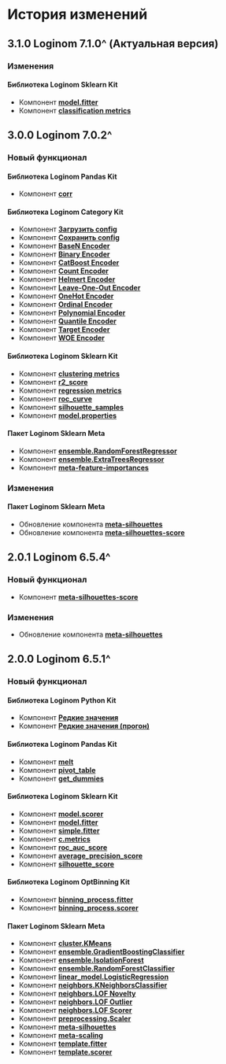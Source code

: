 # История изменений

## 3.1.0 Loginom 7.1.0^ (Актуальная версия)

### **Изменения**

#### Библиотека **Loginom Sklearn Kit**

* Компонент **[model.fitter](./docs/model-fitter.md)**
* Компонент **[classification metrics](./docs/classification-metrics.md)**

## 3.0.0 Loginom 7.0.2^

### **Новый функционал**

#### Библиотека **Loginom Pandas Kit**

* Компонент **[corr](./docs/corr.md)**

#### Библиотека **Loginom Category Kit**

* Компонент **[Загрузить config](./docs/load-config.md)**
* Компонент **[Сохранить config](./docs/save-config.md)**
* Компонент **[BaseN Encoder](./docs/basen-encoder.md)**
* Компонент **[Binary Encoder](./docs/binary-encoder.md)**
* Компонент **[CatBoost Encoder](./docs/catboost-encoder.md)**
* Компонент **[Count Encoder](./docs/count-encoder.md)**
* Компонент **[Helmert Encoder](./docs/helmert-encoder.md)**
* Компонент **[Leave-One-Out Encoder](./docs/leave-one-out-encoder.md)**
* Компонент **[OneHot Encoder](./docs/onehot-encoder.md)**
* Компонент **[Ordinal Encoder](./docs/ordinal-encoder.md)**
* Компонент **[Polynomial Encoder](./docs/polynomial-encoder.md)**
* Компонент **[Quantile Encoder](./docs/quantile-encoder.md)**
* Компонент **[Target Encoder](./docs/target-encoder.md)**
* Компонент **[WOE Encoder](./docs/woe-encoder.md)**

#### Библиотека **Loginom Sklearn Kit**

* Компонент **[clustering metrics](./docs/clustering-metrics.md)**
* Компонент **[r2_score](./docs/r2-score.md)**
* Компонент **[regression metrics](./docs/regression-metrics.md)**
* Компонент **[roc_curve](./docs/roc-curve.md)**
* Компонент **[silhouette_samples](./docs/silhouette-samples.md)**
* Компонент **[model.properties](./docs/model-properties.md)**

#### Пакет **Loginom Sklearn Meta**

* Компонент **[ensemble.RandomForestRegressor](./docs/ensemble-random-forest-regressor.md)**
* Компонент **[ensemble.ExtraTreesRegressor](./docs/ensemble-extra-trees-regressor.md)**
* Компонент **[meta-feature-importances](./docs/meta-feature-importances.md)**

### **Изменения**

#### Пакет **Loginom Sklearn Meta**

* Обновление компонента **[meta-silhouettes](./docs/meta-silhouettes.md)**
* Обновление компонента **[meta-silhouettes-score](./docs/meta-silhouettes-score.md)**

## 2.0.1 Loginom 6.5.4^

### **Новый функционал**

* Компонент **[meta-silhouettes-score](./docs/meta-silhouettes-score.md)**

### **Изменения**

* Обновление компонента **[meta-silhouettes](./docs/meta-silhouettes.md)**

## 2.0.0 Loginom 6.5.1^

### **Новый функционал**

#### Библиотека **Loginom Python Kit**

* Компонент **[Редкие значения](./docs/rare-values.md)**
* Компонент **[Редкие значения (прогон)](./docs/rare-new-values.md)**

#### Библиотека **Loginom Pandas Kit**

* Компонент **[melt](./docs/melt.md)**
* Компонент **[pivot_table](./docs/pivot-table.md)**
* Компонент **[get_dummies](./docs/get-dummies.md)**

#### Библиотека **Loginom Sklearn Kit**

* Компонент **[model.scorer](./docs/model-scorer.md)**
* Компонент **[model.fitter](./docs/model-fitter.md)**
* Компонент **[simple.fitter](./docs/simple-fitter.md)**
* Компонент **[c.metrics](./docs/classification-metrics.md)**
* Компонент **[roc_auc_score](./docs/roc-auc-score.md)**
* Компонент **[average_precision_score](./docs/average-precision-score.md)**
* Компонент **[silhouette_score](./docs/silhouette-score.md)**

#### Библиотека **Loginom OptBinning Kit**

* Компонент **[binning_process.fitter](./docs/binning-process-fitter.md)**
* Компонент **[binning_process.scorer](./docs/binning-process-scorer.md)**

#### Пакет **Loginom Sklearn Meta**

* Компонент **[cluster.KMeans](./docs/cluster-kmeans.md)**
* Компонент **[ensemble.GradientBoostingClassifier](./docs/ensemble-gradient-boosting-classifier.md)**
* Компонент **[ensemble.IsolationForest](./docs/ensemble-isolation-forest.md)**
* Компонент **[ensemble.RandomForestClassifier](./docs/ensemble-random-forest-classifier.md)**
* Компонент **[linear_model.LogisticRegression](./docs/linear-model-logistic-regression.md)**
* Компонент **[neighbors.KNeighborsClassifier](./docs/neighbors-kneighbors-classifier.md)**
* Компонент **[neighbors.LOF Novelty](./docs/neighbors-lof-novelty.md)**
* Компонент **[neighbors.LOF Outlier](./docs/neighbors-lof-outlier.md)**
* Компонент **[neighbors.LOF Scorer](./docs/neighbors-lof-scorer.md)**
* Компонент **[preprocessing.Scaler](./docs/preprocessing-scaler.md)**
* Компонент **[meta-silhouettes](./docs/meta-silhouettes.md)**
* Компонент **[meta-scaling](./docs/metascaling.md)**
* Компонент **[template.fitter](./docs/template-fitter.md)**
* Компонент **[template.scorer](./docs/template-scorer.md)**